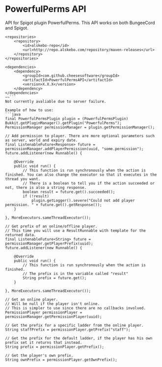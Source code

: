 # PowerfulPerms API
API for Spigot plugin PowerfulPerms.
This API works on both BungeeCord and Spigot.

```xml~~
<repositories>
	<repository>
		<id>alskebo-repo</id>
		<url>http://repo.alskebo.com/repository/maven-releases</url>
	</repository>
</repositories>

<dependencies>
	<dependency>
		<groupId>com.github.cheesesoftware</groupId>
		<artifactId>PowerfulPermsAPI</artifactId>
		<version>X.X.X</version>
	</dependency>
</dependencies>
~~```
Not currently avaliable due to server failure.

Example of how to use:
```java
final PowerfulPermsPlugin plugin = (PowerfulPermsPlugin) Bukkit.getPluginManager().getPlugin("PowerfulPerms");
PermissionManager permissionManager = plugin.getPermissionManager();

// Add permission to player. There are more optional parameters such as server, world and expiry date.
final ListenableFuture<Response> future = permissionManager.addPlayerPermission(uuid, "some.permission");
future.addListener(new Runnable() {

    @Override
    public void run() {
        // This function is run synchronously when the action is finished. You can also change the executor so that it executes in the thread you want.
        // There is a boolean to tell you if the action succeeded or not, there is also a string response.
        boolean result = future.get().succeeded();
        if (!result)
            plugin.getLogger().severe("Could not add player permission. " + future.get().getResponse());
    }

}, MoreExecutors.sameThreadExecutor());

// Get prefix of an online/offline player.
// This time you will use a ResultRunnable with template for the returned data.
final ListenableFuture<String> future = permissionManager.getPlayerPrefix(uuid);
future.addListener(new Runnable() {

    @Override
    public void run() {
        // This function is run synchronously when the action is finished.
        // The prefix is in the variable called "result"
        String prefix = future.get();
    }

}, MoreExecutors.sameThreadExecutor());

// Get an online player.
// Will be null if the player isn't online.
// This is simpler to use since there are no callbacks involved.
PermissionPlayer permissionPlayer = permissionManager.getPermissionPlayer(uuid);

// Get the prefix for a specific ladder from the online player.
String staffPrefix = permissionPlayer.getPrefix("staff");

// Get the prefix for the default ladder, if the player has his own prefix set it returns that instead.
String prefix = permissionPlayer.getPrefix();

// Get the player's own prefix.
String ownPrefix = permissionPlayer.getOwnPrefix();    
```
